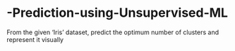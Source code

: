 # -Prediction-using-Unsupervised-ML
From the given ‘Iris’ dataset, predict the optimum number of clusters and represent it visually
